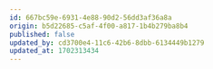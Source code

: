 ```yaml
---
id: 667bc59e-6931-4e88-90d2-56dd3af36a8a
origin: b5d22685-c5af-4f00-a817-1b4b279ba8b4
published: false
updated_by: cd3700e4-11c6-42b6-8dbb-6134449b1279
updated_at: 1702313434
---
```

